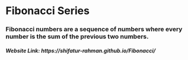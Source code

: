 # Fibonacci Series
<h3>Fibonacci numbers are a sequence of numbers where every number is the sum of the previous two numbers. </h3>

<h5> Website Link: https://shifatur-rahman.github.io/Fibonacci/ </h5>
